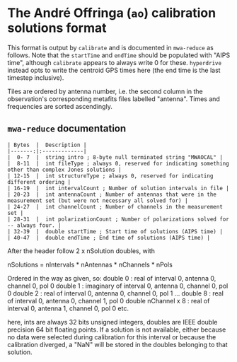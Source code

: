 # The André Offringa (`ao`) calibration solutions format

This format is output by `calibrate` and is documented in `mwa-reduce` as
follows. Note that the `startTime` and `endTime` should be populated with "AIPS
time", although `calibrate` appears to always write 0 for these. `hyperdrive`
instead opts to write the centroid GPS times here (the end time is the last
timestep inclusive).

Tiles are ordered by antenna number, i.e. the second column in the observation's
corresponding metafits files labelled "antenna". Times and frequencies are
sorted ascendingly.

## `mwa-reduce` documentation

```text
| Bytes  |  Description |
|-------:|:-------------|
|  0- 7  |  string intro ; 8-byte null terminated string "MWAOCAL" |
|  8-11  |  int fileType ; always 0, reserved for indicating something other than complex Jones solutions |
| 12-15  |  int structureType ; always 0, reserved for indicating different ordering |
| 16-19  |  int intervalCount ; Number of solution intervals in file |
| 20-23  |  int antennaCount ; Number of antennas that were in the measurement set (but were not necessary all solved for) |
| 24-27  |  int channelCount ; Number of channels in the measurement set |
| 28-31  |  int polarizationCount ; Number of polarizations solved for -- always four. |
| 32-39  |  double startTime ; Start time of solutions (AIPS time) |
| 40-47  |  double endTime ; End time of solutions (AIPS time) |
```

After the header follow 2 x nSolution doubles, with

nSolutions = nIntervals * nAntennas * nChannels * nPols

Ordered in the way as given, so:
double 0 : real of interval 0, antenna 0, channel 0, pol 0
double 1 : imaginary of interval 0, antenna 0, channel 0, pol 0
double 2 : real of interval 0, antenna 0, channel 0, pol 1
...
double 8 : real of interval 0, antenna 0, channel 1, pol 0
double nChannel x 8 : real of interval 0, antenna 1, channel 0, pol 0
etc.

here, ints are always 32 bits unsigned integers, doubles are IEEE double precision 64 bit floating points.
If a solution is not available, either because no data were selected during calibration for this interval
or because the calibration diverged, a "NaN" will be stored in the doubles belonging to that solution.
